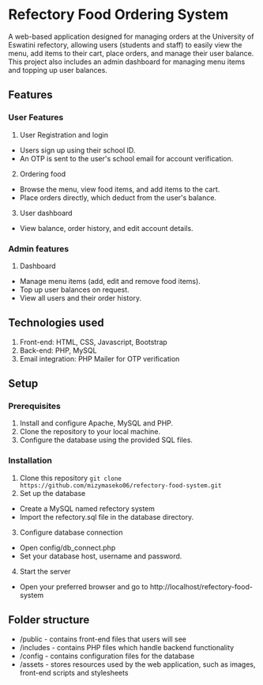 # Refectory Food Ordering System

A web-based application designed for managing orders at the University of Eswatini refectory, allowing users (students and staff) to easily view the menu, add items to their cart, place orders, and manage their user balance. This project also includes an admin dashboard for managing menu items and topping up user balances.

## Features
### User Features

1. User Registration and login
- Users sign up using their school ID.
- An OTP is sent to the user's school email for account verification.
2. Ordering food
- Browse the menu, view food items, and add items to the cart.
- Place orders directly, which deduct from the user's balance.
3. User dashboard
- View balance, order history, and edit account details.

### Admin features
1. Dashboard
- Manage menu items (add, edit and remove food items).
- Top up user balances on request.
- View all users and their order history.

## Technologies used
1. Front-end: HTML, CSS, Javascript, Bootstrap
2. Back-end: PHP, MySQL
3. Email integration: PHP Mailer for OTP verification

## Setup
### Prerequisites
1. Install and configure Apache, MySQL and PHP.
2. Clone the repository to your local machine.
3. Configure the database using the provided SQL files.

### Installation
1. Clone this repository
```git clone https://github.com/mizymaseko06/refectory-food-system.git```
2. Set up the database
- Create a MySQL named refectory system
- Import the refectory.sql file in the database directory.
3. Configure database connection
- Open config/db_connect.php
- Set your database host, username and password.
4. Start the server
- Open your preferred browser and go to http://localhost/refectory-food-system

## Folder structure
- /public - contains front-end files that users will see
- /includes - contains PHP files which handle backend functionality
- /config - contains configuration files for the database
- /assets - stores resources used by the web application, such as images, front-end scripts and stylesheets